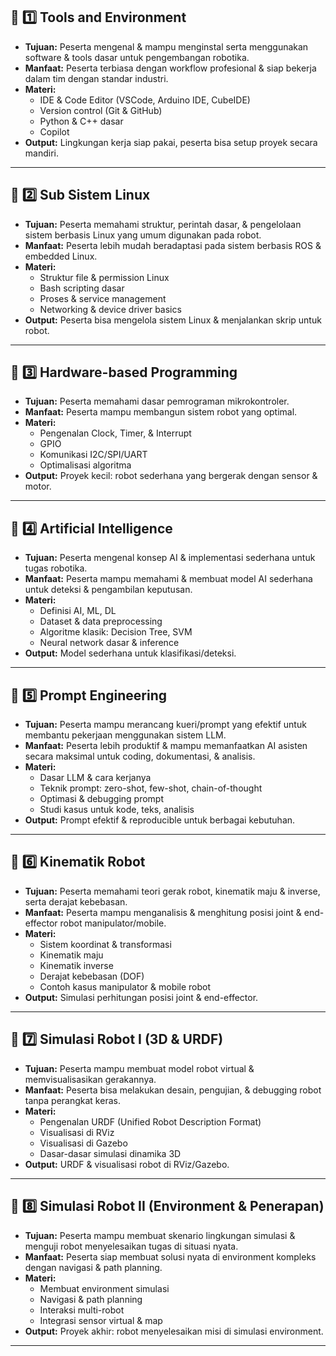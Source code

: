 ## 🔷 **1️⃣ Tools and Environment**

* **Tujuan:**
  Peserta mengenal & mampu menginstal serta menggunakan software & tools dasar untuk pengembangan robotika.
* **Manfaat:**
  Peserta terbiasa dengan workflow profesional & siap bekerja dalam tim dengan standar industri.
* **Materi:**
  - IDE & Code Editor (VSCode, Arduino IDE, CubeIDE)
  - Version control (Git & GitHub)
  - Python & C++ dasar
  - Copilot
* **Output:**
  Lingkungan kerja siap pakai, peserta bisa setup proyek secara mandiri.

---

## 🔷 **2️⃣ Sub Sistem Linux**

* **Tujuan:**
  Peserta memahami struktur, perintah dasar, & pengelolaan sistem berbasis Linux yang umum digunakan pada robot.
* **Manfaat:**
  Peserta lebih mudah beradaptasi pada sistem berbasis ROS & embedded Linux.
* **Materi:**
  - Struktur file & permission Linux
  - Bash scripting dasar
  - Proses & service management
  - Networking & device driver basics
* **Output:**
  Peserta bisa mengelola sistem Linux & menjalankan skrip untuk robot.

---

## 🔷 **3️⃣ Hardware-based Programming**

* **Tujuan:**
  Peserta memahami dasar pemrograman mikrokontroler.
* **Manfaat:**
  Peserta mampu membangun sistem robot yang optimal.
* **Materi:**
  - Pengenalan Clock, Timer, & Interrupt
  - GPIO
  - Komunikasi I2C/SPI/UART
  - Optimalisasi algoritma
* **Output:**
  Proyek kecil: robot sederhana yang bergerak dengan sensor & motor.

---

## 🔷 **4️⃣ Artificial Intelligence**

* **Tujuan:**
  Peserta mengenal konsep AI & implementasi sederhana untuk tugas robotika.
* **Manfaat:**
  Peserta mampu memahami & membuat model AI sederhana untuk deteksi & pengambilan keputusan.
* **Materi:**
  - Definisi AI, ML, DL
  - Dataset & data preprocessing
  - Algoritme klasik: Decision Tree, SVM
  - Neural network dasar & inference
* **Output:**
  Model sederhana untuk klasifikasi/deteksi.

---

## 🔷 **5️⃣ Prompt Engineering**

* **Tujuan:**
  Peserta mampu merancang kueri/prompt yang efektif untuk membantu pekerjaan menggunakan sistem LLM.
* **Manfaat:**
  Peserta lebih produktif & mampu memanfaatkan AI asisten secara maksimal untuk coding, dokumentasi, & analisis.
* **Materi:**
  - Dasar LLM & cara kerjanya
  - Teknik prompt: zero-shot, few-shot, chain-of-thought
  - Optimasi & debugging prompt
  - Studi kasus untuk kode, teks, analisis
* **Output:**
  Prompt efektif & reproducible untuk berbagai kebutuhan.

---

## 🔷 **6️⃣ Kinematik Robot**

* **Tujuan:**
  Peserta memahami teori gerak robot, kinematik maju & inverse, serta derajat kebebasan.
* **Manfaat:**
  Peserta mampu menganalisis & menghitung posisi joint & end-effector robot manipulator/mobile.
* **Materi:**
  - Sistem koordinat & transformasi
  - Kinematik maju
  - Kinematik inverse
  - Derajat kebebasan (DOF)
  - Contoh kasus manipulator & mobile robot
* **Output:**
  Simulasi perhitungan posisi joint & end-effector.

---

## 🔷 **7️⃣ Simulasi Robot I (3D & URDF)**

* **Tujuan:**
  Peserta mampu membuat model robot virtual & memvisualisasikan gerakannya.
* **Manfaat:**
  Peserta bisa melakukan desain, pengujian, & debugging robot tanpa perangkat keras.
* **Materi:**
  - Pengenalan URDF (Unified Robot Description Format)
  - Visualisasi di RViz
  - Visualisasi di Gazebo
  - Dasar-dasar simulasi dinamika 3D
* **Output:**
  URDF & visualisasi robot di RViz/Gazebo.

---

## 🔷 **8️⃣ Simulasi Robot II (Environment & Penerapan)**

* **Tujuan:**
  Peserta mampu membuat skenario lingkungan simulasi & menguji robot menyelesaikan tugas di situasi nyata.
* **Manfaat:**
  Peserta siap membuat solusi nyata di environment kompleks dengan navigasi & path planning.
* **Materi:**
  - Membuat environment simulasi
  - Navigasi & path planning
  - Interaksi multi-robot
  - Integrasi sensor virtual & map
* **Output:**
  Proyek akhir: robot menyelesaikan misi di simulasi environment.

---
